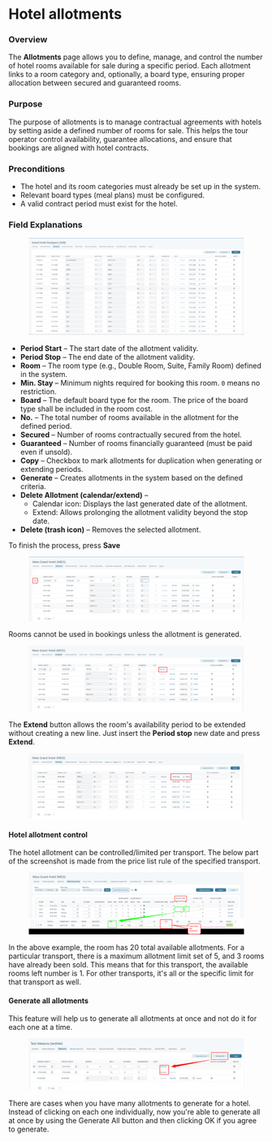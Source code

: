 # Hotel allotments

### **Overview**

The **Allotments** page allows you to define, manage, and control the number of hotel rooms available for sale during a specific period. Each allotment links to a room category and, optionally, a board type, ensuring proper allocation between secured and guaranteed rooms.

### **Purpose**

The purpose of allotments is to manage contractual agreements with hotels by setting aside a defined number of rooms for sale. This helps the tour operator control availability, guarantee allocations, and ensure that bookings are aligned with hotel contracts.

### **Preconditions**

* The hotel and its room categories must already be set up in the system.
* Relevant board types (meal plans) must be configured.
* A valid contract period must exist for the hotel.

### **Field Explanations**

<figure><img src="../../.gitbook/assets/image (409).png" alt=""><figcaption></figcaption></figure>

* **Period Start** – The start date of the allotment validity.
* **Period Stop** – The end date of the allotment validity.
* **Room** – The room type (e.g., Double Room, Suite, Family Room) defined in the system.
* **Min. Stay** – Minimum nights required for booking this room. `0` means no restriction.
* **Board** – The default board type for the room. The price of the board type shall be included in the room cost.
* **No.** – The total number of rooms available in the allotment for the defined period.
* **Secured** – Number of rooms contractually secured from the hotel.
* **Guaranteed** – Number of rooms financially guaranteed (must be paid even if unsold).
* **Copy** – Checkbox to mark allotments for duplication when generating or extending periods.
* **Generate** – Creates allotments in the system based on the defined criteria.
* **Delete Allotment (calendar/extend)** –
  * Calendar icon: Displays the last generated date of the allotment.
  * Extend: Allows prolonging the allotment validity beyond the stop date.
* **Delete (trash icon)** – Removes the selected allotment.

To finish the process, press **Save**

<figure><img src="../../.gitbook/assets/image (5) (1) (1) (1) (1) (1) (1) (1) (1) (1) (1) (1) (1) (1) (1) (1) (1) (1) (1) (1) (1) (1) (1) (1) (1) (1) (1) (1) (1) (1) (1) (1) (1) (1) (1) (1).png" alt=""><figcaption></figcaption></figure>

Rooms cannot be used in bookings unless the allotment is generated.

<figure><img src="../../.gitbook/assets/image (6) (1) (1) (1) (1) (1) (1) (1) (1) (1) (1) (1) (1) (1) (1) (1) (1) (1) (1) (1) (1) (1) (1) (1) (1) (1) (1) (1) (1) (1).png" alt=""><figcaption></figcaption></figure>

The **Extend** button allows the room's availability period to be extended without creating a new line. Just insert the **Period stop** new date and press **Extend**.

<figure><img src="../../.gitbook/assets/image (7) (1) (1) (1) (1) (1) (1) (1) (1) (1) (1) (1) (1) (1) (1) (1) (1) (1) (1) (1) (1) (1) (1) (1) (1) (1) (1).png" alt=""><figcaption></figcaption></figure>

#### Hotel allotment control <a href="#hotel-allotment-control" id="hotel-allotment-control"></a>

The hotel allotment can be controlled/limited per transport. The below part of the screenshot is made from the price list rule of the specified transport.

<figure><img src="../../.gitbook/assets/image (8) (1) (1) (1) (1) (1) (1) (1) (1) (1) (1) (1) (1) (1) (1) (1) (1) (1) (1) (1) (1) (1) (1) (1).png" alt=""><figcaption></figcaption></figure>

In the above example, the room has 20 total available allotments. For a particular transport, there is a maximum allotment limit set of 5, and 3 rooms have already been sold. This means that for this transport, the available rooms left number is 1. For other transports, it's all or the specific limit for that transport as well.

#### Generate all allotments

This feature will help us to generate all allotments at once and not do it for each one at a time.&#x20;

<figure><img src="../../.gitbook/assets/image (11) (1) (1) (1) (1) (1) (1) (1) (1) (1) (1) (1) (1) (1) (1) (1) (1) (1) (1) (1) (1).png" alt=""><figcaption></figcaption></figure>

There are cases when you have many allotments to generate for a hotel. Instead of clicking on each one individually, now you're able to generate all at once by using the Generate All button and then clicking OK if you agree to generate.
